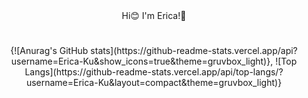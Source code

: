 <div align="center"> Hi😊 I'm Erica!🥰 </div>

<!--
**Erica-Ku/Erica-Ku** is a ✨ _special_ ✨ repository because its `README.md` (this file) appears on your GitHub profile.

Here are some ideas to get you started:

- 🔭 I’m currently working on ...
- 🌱 I’m currently learning ...
- 👯 I’m looking to collaborate on ...
- 🤔 I’m looking for help with ...
- 💬 Ask me about ...
- 📫 How to reach me: ...
- 😄 Pronouns: ...
- ⚡ Fun fact: ...
-->
#
<div align="center">{![Anurag's GitHub stats](https://github-readme-stats.vercel.app/api?username=Erica-Ku&show_icons=true&theme=gruvbox_light)}, ![Top Langs](https://github-readme-stats.vercel.app/api/top-langs/?username=Erica-Ku&layout=compact&theme=gruvbox_light)}</div>
